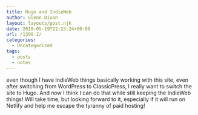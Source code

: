 ```yaml
---
title: Hugo and IndieWeb
author: Glenn Dixon
layout: layouts/post.njk
date: 2019-05-19T22:23:24+00:00
url: /1398-2/
categories:
  - Uncategorized
tags:
  - posts
  - notes
---
```

even though I have IndieWeb things basically working with this site, even after switching from WordPress to ClassicPress, I really want to switch the site to Hugo. And now I think I can do that while still keeping the IndieWeb things! Will take time, but looking forward to it, especially if it will run on Netlify and help me escape the tyranny of paid hosting!
